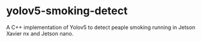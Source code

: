 # yolov5-smoking-detect
A C++ implementation of Yolov5 to detect peaple smoking running in Jetson Xavier nx and Jetson nano.
